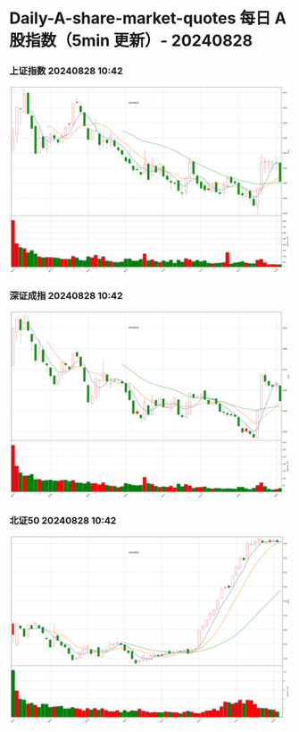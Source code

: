 
# Daily-A-share-market-quotes 每日 A 股指数（5min 更新）- 20240828

### 上证指数 20240828 10:42
![](./fig/2024/8/20240828-sh000001.png)

### 深证成指 20240828 10:42
![](./fig/2024/8/20240828-sz399001.png)

### 北证50 20240828 10:42
![](./fig/2024/8/20240828-bj899050.png)
